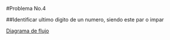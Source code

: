 #Problema No.4 

##Identificar ultimo digito de un numero, siendo este par o impar

[Diagrama de flujo](Diagrama4.png "Diagrama de flujo")
